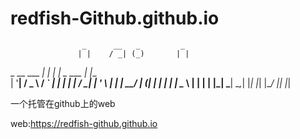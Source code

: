 # redfish-Github.github.io
                    _      __   _         _     
                   | |    / _| (_)       | |    
  _ __    ___    __| |   | |_   _   ___  | |__  
 | '__|  / _ \  / _` |   |  _| | | / __| | '_ \ 
 | |    |  __/ | (_| |   | |   | | \__ \ | | | |
 |_|     \___|  \__,_|   |_|   |_| |___/ |_| |_|
                                                
一个托管在github上的web  

web:https://redfish-github.github.io
